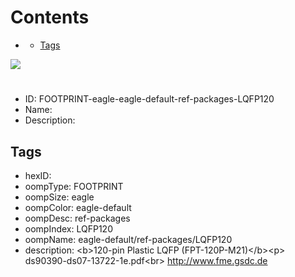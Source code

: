 



Contents
========

* [](#)
	* [Tags](#tags)
  
![][im]
# 

- ID: FOOTPRINT-eagle-eagle-default-ref-packages-LQFP120
- Name: 
- Description: 

## Tags

- hexID: 
- oompType: FOOTPRINT
- oompSize: eagle
- oompColor: eagle-default
- oompDesc: ref-packages
- oompIndex: LQFP120
- oompName: eagle-default/ref-packages/LQFP120
- description: &lt;b&gt;120-pin Plastic LQFP (FPT-120P-M21)&lt;/b&gt;&lt;p&gt;&#xD;
ds90390-ds07-13722-1e.pdf&lt;br&gt;&#xD;
http://www.fme.gsdc.de



[im]: image.png
